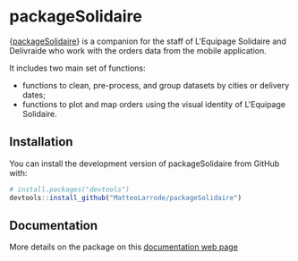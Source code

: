 # packageSolidaire

<!-- badges: start -->
<!-- badges: end -->

{[packageSolidaire](https://matteolarrode.github.io/packageSolidaire/)} is a companion for the staff of L'Equipage Solidaire and Delivraide who work with the orders data from the mobile application. 

It includes two main set of functions:

- functions to clean, pre-process, and group datasets by cities or delivery dates;
- functions to plot and map orders using the visual identity of L'Equipage Solidaire.

## Installation

You can install the development version of packageSolidaire from GitHub with:

``` r
# install.packages("devtools")
devtools::install_github("MatteoLarrode/packageSolidaire")
```

## Documentation

More details on the package on this [documentation web page](https://matteolarrode.github.io/packageSolidaire/)
